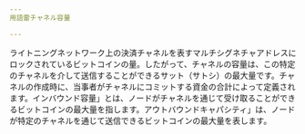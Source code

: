 ```yaml
---
用語雷チャネル容量

---
```

ライトニングネットワーク上の決済チャネルを表すマルチシグネチャアドレスにロックされているビットコインの量。したがって、チャネルの容量は、この特定のチャネルを介して送信することができるサット（サトシ）の最大量です。チャネルの作成時に、当事者がチャネルにコミットする資金の合計によって定義されます。インバウンド容量」とは、ノードがチャネルを通じて受け取ることができるビットコインの最大量を指します。アウトバウンドキャパシティ」は、ノードが特定のチャネルを通じて送信できるビットコインの最大量を表します。